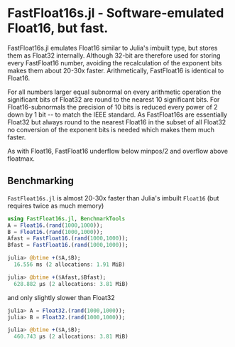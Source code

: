 # FastFloat16s.jl - Software-emulated Float16, but fast.

FastFloat16s.jl emulates Float16 similar to Julia's imbuilt type, but stores them as
Float32 internally. Although 32-bit are therefore used for storing every FastFloat16
number, avoiding the recalculation of the exponent bits makes them about 20-30x faster.
Arithmetically, FastFloat16 is identical to Float16.

For all numbers larger equal subnormal on every arithmetic operation the significant
bits of Float32 are round to the nearest 10 significant bits. For Float16-subnormals
the precision of 10 bits is reduced every power of 2 down by 1 bit -- to match the
IEEE standard. As FastFloat16s are essentially Float32 but always round to the nearest
Float16 in the subset of all Float32 no conversion of the exponent bits is needed
which makes them much faster.

As with Float16, FastFloat16 underflow below minpos/2 and overflow above floatmax.

## Benchmarking

`FastFloat16s.jl` is almost 20-30x faster than Julia's imbuilt `Float16` (but requires twice as much memory)

```julia
using FastFloat16s.jl, BenchmarkTools
A = Float16.(rand(1000,1000));
B = Float16.(rand(1000,1000));
Afast = FastFloat16.(rand(1000,1000));
Bfast = FastFloat16.(rand(1000,1000));

julia> @btime +($A,$B);
  16.556 ms (2 allocations: 1.91 MiB)

julia> @btime +($Afast,$Bfast);
  628.882 μs (2 allocations: 3.81 MiB)
```
and only slightly slower than Float32
```julia
julia> A = Float32.(rand(1000,1000));
julia> B = Float32.(rand(1000,1000));

julia> @btime +($A,$B);
  460.743 μs (2 allocations: 3.81 MiB)
```
